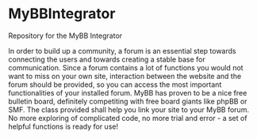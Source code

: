 MyBBIntegrator
==============

Repository for the MyBB Integrator


In order to build up a community, a forum is an essential step towards connecting the users and towards creating a stable 
base for communication. Since a forum contains a lot of functions you would not want to miss on your own site, interaction 
between the website and the forum should be provided, so you can access the most important functionalities of your 
installed forum. 
MyBB has proven to be a nice free bulletin board, definitely competiting with free board giants like phpBB or SMF.
The class provided shall help you link your site to your MyBB forum. 
No more exploring of complicated code, no more trial and error - a set of helpful functions is ready for use!

